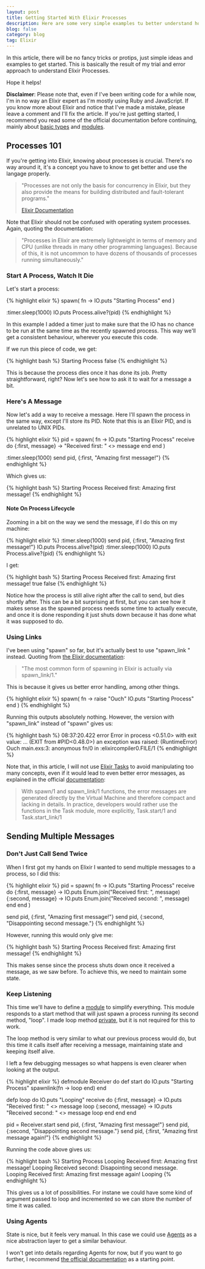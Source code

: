 ```yaml
---
layout: post
title: Getting Started With Elixir Processes
description: Here are some very simple examples tu better understand how to spawn and manipulate processes using Elixir.
blog: false
category: blog
tag: Elixir
---
```


In this article, there will be no fancy tricks or protips, just simple ideas and examples to get started. This is basically the result of my trial and error approach to understand Elixir Processes. 

Hope it helps!

**Disclaimer**: Please note that, even if I've been writing code for a while now, I'm in no way an Elixir expert as I'm mostly using Ruby and JavaScript. If you know more about Elixir and notice that I've made a mistake, please leave a comment and I'll fix the article. If you're just getting started, I recommend you read some of the official documentation before continuing, mainly about [basic types][1] and [modules][2].

## Processes 101

If you're getting into Elixir, knowing about processes is crucial. There's no way around it, it's a concept you have to know to get better and use the langage properly.

> "Processes are not only the basis for concurrency in Elixir, but they also provide the means for building distributed and fault-tolerant programs."
> 
> [Elixir Documentation][3]

Note that Elixir should not be confused with operating system processes. Again, quoting the documentation:

> "Processes in Elixir are extremely lightweight in terms of memory and CPU (unlike threads in many other programming languages). Because of this, it is not uncommon to have dozens of thousands of processes running simultaneously."

### Start A Process, Watch It Die

Let's start a process:

{% highlight elixir %}
spawn(
  fn ->
	IO.puts "Starting Process"
  end
)

:timer.sleep(1000)
IO.puts Process.alive?(pid)
{% endhighlight %}

In this example I added a timer just to make sure that the IO has no chance to be run at the same time as the recently spawned process. This way we'll get a consistent behaviour, wherever you execute this code.

If we run this piece of code, we get:

{% highlight bash %}
 Starting Process 
 false
{% endhighlight %}

This is because the process dies once it has done its job. Pretty straightforward, right? Now let's see how to ask it to wait for a message a bit.

### Here's A Message

Now let's add a way to receive a message. Here I'll spawn the process in the same way, except I'll store its PID. Note that this is an Elixir PID, and is unrelated to UNIX PIDs.

{% highlight elixir %}
 pid = spawn(
   fn ->
	IO.puts "Starting Process"
	receive do
	  {:first, message} ->
	    "Received first: " <> message
	end
  end
)

:timer.sleep(1000)
 send pid, {:first, "Amazing first message!"}
{% endhighlight %}

Which gives us:

{% highlight bash %}
 Starting Process
 Received first: Amazing first message!
{% endhighlight %}

#### Note On Process Lifecycle

Zooming in a bit on the way we send the message, if I do this on my machine:

{% highlight elixir %}
:timer.sleep(1000)
 send pid, {:first, "Amazing first message!"}
 IO.puts Process.alive?(pid)
:timer.sleep(1000)
 IO.puts Process.alive?(pid)
{% endhighlight %}

I get:

{% highlight bash %}
 Starting Process
 Received first: Amazing first message!
 true
 false
{% endhighlight %}

Notice how the process is still alive right after the call to send, but dies shortly after. This can be a bit surprising at first, but you can see how it makes sense as the spawned process needs some time to actually execute, and once it is done responding it just shuts down because it has done what it was supposed to do. 

### Using Links

I've been using "spawn" so far, but it's actually best to use "spawn_link " instead. Quoting from [the Elixir documentation][4]:

> "The most common form of spawning in Elixir is actually via spawn_link/1."

This is because it gives us better error handling, among other things.

{% highlight elixir %}
spawn(
  fn ->
	raise "Ouch"
	IO.puts "Starting Process"
  end
)
{% endhighlight %}

Running this outputs absolutely nothing. However, the version with "spawn\_link" instead of "spawn" gives us:

{% highlight bash %}
 08:37:20.422 error Error in process \<0.51.0\> with exit value: ...
 (EXIT from #PID\<0.48.0\>) an exception was raised:
	 (RuntimeError) Ouch
	    main.exs:3: anonymous fn/0 in :elixircompiler0.FILE/1
{% endhighlight %}

Note that, in this article, I will not use [Elixir Tasks][5] to avoid manipulating too many concepts, even if it would lead to even better error messages, as explained in the official [documentation][6]:

> With spawn/1 and spawn\_link/1 functions, the error messages are generated directly by the Virtual Machine and therefore compact and lacking in details. In practice, developers would rather use the functions in the Task module, more explicitly, Task.start/1 and Task.start\_link/1

## Sending Multiple Messages

### Don't Just Call Send Twice

When I first got my hands on Elixir I wanted to send multiple messages to a process, so I did this:

{% highlight elixir %}
 pid = spawn(
  fn ->
	IO.puts "Starting Process"
	receive do
	  {:first, message} ->
	    IO.puts Enum.join("Received first: ", message)
	  {:second, message} ->
	    IO.puts Enum.join("Received second: ", message)
	end
  end
)

 send pid, {:first, "Amazing first message!"}
 send pid, {:second, "Disappointing second message."}
{% endhighlight %}

However, running this would only give me:

{% highlight bash %}
 Starting Process
 Received first: Amazing first message!
{% endhighlight %}

This makes sense since the process shuts down once it received a message, as we saw before. To achieve this, we need to maintain some state.

### Keep Listening

This time we'll have to define a [module][7] to simplify everything. This module responds to a start method that will just spawn a process running its second method, "loop". I made loop method [private](), but it is not required for this to work.

The loop method is very similar to what our previous process would do, but this time it calls itself after receiving a message, maintaining state and keeping itself alive.

I left a few debugging messages so what happens is even clearer when looking at the output.

{% highlight elixir %}
defmodule Receiver do
  def start do
    IO.puts "Starting Process"
    spawnlink(fn -> loop end)
  end

  defp loop do
    IO.puts "Looping"
      receive do
	  {:first, message} ->
          IO.puts "Received first: " <> message
	    loop
	  {:second, message} ->
	     IO.puts "Received second: " <> message
	     loop
	end
  end
 end

 pid = Receiver.start
 send pid, {:first, "Amazing first message!"}
 send pid, {:second, "Disappointing second message."}
 send pid, {:first, "Amazing first message again!"}
{% endhighlight %}

Running the code above gives us:

{% highlight bash %}
 Starting Process
 Looping
 Received first: Amazing first message!
 Looping
 Received second: Disapointing second message.
 Looping
 Received first: Amazing first message again!
 Looping
{% endhighlight %}

This gives us a lot of possibilities. For instane we could have some kind of argument passed to loop and incremented so we can store the number of time it was called.

### Using Agents

State is nice, but it feels very manual. In this case we could use [Agents][9] as a nice abstraction layer to get a similar behaviour. 

I won't get into details regarding Agents for now, but if you want to go further, I recommend [the official documentation][10] as a starting point.

[1]:	http://elixir-lang.org/getting-started/basic-types.html
[2]:	http://elixir-lang.org/getting-started/modules.html
[3]:	http://elixir-lang.org/getting-started/processes.html
[4]:	http://elixir-lang.org/getting-started/processes.html#links
[5]:	http://elixir-lang.org/docs/v1.0/elixir/Task.html
[6]:	http://elixir-lang.org/getting-started/processes.html#tasks
[7]:	http://elixir-lang.org/getting-started/modules.html
[9]:	http://elixir-lang.org/docs/stable/elixir/#!Agent.html
[10]:	http://elixir-lang.org/getting-started/mix-otp/agent.html